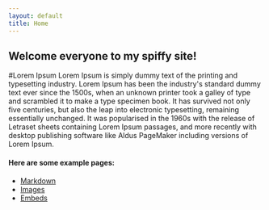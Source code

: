 ```yaml
---
layout: default
title: Home
---
```


## Welcome everyone to my spiffy site!


#Lorem Ipsum
Lorem Ipsum is simply dummy text of the printing and typesetting industry. Lorem Ipsum has been the industry's standard dummy text ever since the 1500s, when an unknown printer took a galley of type and scrambled it to make a type specimen book. It has survived not only five centuries, but also the leap into electronic typesetting, remaining essentially unchanged. It was popularised in the 1960s with the release of Letraset sheets containing Lorem Ipsum passages, and more recently with desktop publishing software like Aldus PageMaker including versions of Lorem Ipsum.


#### Here are some example pages:

- [Markdown](02-markdown-examples)
- [Images](03-images-examples)
- [Embeds](04-embeds-examples)
